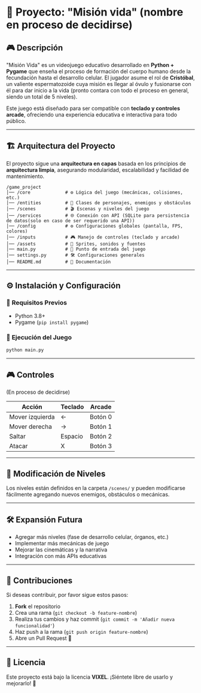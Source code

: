 # 🧬 Proyecto: "Misión vida" (nombre en proceso de decidirse)

## 🎮 Descripción
"Misión Vida" es un videojuego educativo desarrollado en **Python + Pygame** que enseña el proceso de formación del cuerpo humano desde la fecundación hasta el desarrollo celular. El jugador asume el rol de **Cristóbal**, un valiente espermatozoide cuya misión es llegar al óvulo y fusionarse con él para dar inicio a la vida (pronto contara con todo el proceso en general, siendo un total de 5 niveles).

Este juego está diseñado para ser compatible con **teclado y controles arcade**, ofreciendo una experiencia educativa e interactiva para todo público.

---

## 🏗 Arquitectura del Proyecto

El proyecto sigue una **arquitectura en capas** basada en los principios de **arquitectura limpia**, asegurando modularidad, escalabilidad y facilidad de mantenimiento.

```
/game_project
│── /core             # ⚙️ Lógica del juego (mecánicas, colisiones, etc.)
│── /entities         # 🧩 Clases de personajes, enemigos y obstáculos
│── /scenes           # 🎬 Escenas y niveles del juego
│── /services         # 🌐 Conexión con API (SQLite para persistencia de datos(solo en caso de ser requerido una API))
│── /config           # ⚙️ Configuraciones globales (pantalla, FPS, colores)
│── /inputs           # 🎮 Manejo de controles (teclado y arcade)
│── /assets           # 🎨 Sprites, sonidos y fuentes
│── main.py           # 🚀 Punto de entrada del juego
│── settings.py       # 🛠️ Configuraciones generales
│── README.md         # 📄 Documentación
```

---

## ⚙️ Instalación y Configuración
### 🔹 **Requisitos Previos**
- Python 3.8+
- Pygame (`pip install pygame`)

### 🚀 **Ejecución del Juego**
```sh
python main.py
```

---

## 🎮 Controles
(En proceso de decidirse)

| Acción  | Teclado  | Arcade |
|---------|---------|--------|
| Mover izquierda | ← | Botón 0 |
| Mover derecha | → | Botón 1 |
| Saltar | Espacio | Botón 2 |
| Atacar | X | Botón 3 |

---

## 🔧 Modificación de Niveles
Los niveles están definidos en la carpeta `/scenes/` y pueden modificarse fácilmente agregando nuevos enemigos, obstáculos o mecánicas.

---

## 🛠️ Expansión Futura
- Agregar más niveles (fase de desarrollo celular, órganos, etc.)
- Implementar más mecánicas de juego
- Mejorar las cinemáticas y la narrativa
- Integración con más APIs educativas

---

## 🤝 Contribuciones
Si deseas contribuir, por favor sigue estos pasos:
1. **Fork** el repositorio
2. Crea una rama (`git checkout -b feature-nombre`)
3. Realiza tus cambios y haz commit (`git commit -m 'Añadir nueva funcionalidad'`)
4. Haz push a la rama (`git push origin feature-nombre`)
5. Abre un Pull Request 🚀

---

## 📜 Licencia
Este proyecto está bajo la licencia **VIXEL**. ¡Siéntete libre de usarlo y mejorarlo! 🎉
